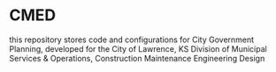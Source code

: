 # CMED

this repository stores code and configurations for City Government Planning, developed for the City of Lawrence, KS Division of Municipal Services & Operations, Construction Maintenance Engineering Design 
